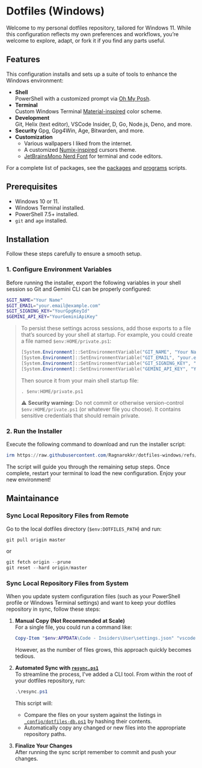 # Dotfiles (Windows)

Welcome to my personal dotfiles repository, tailored for Windows 11. While this configuration reflects my own preferences and workflows, you’re welcome to explore, adapt, or fork it if you find any parts useful.

## Features

This configuration installs and sets up a suite of tools to enhance the Windows environment:

- **Shell**  
  PowerShell with a customized prompt via [Oh My Posh](https://ohmyposh.dev/).
- **Terminal**  
  Custom Windows Terminal [Material-inspired](https://github.com/mbadolato/iTerm2-Color-Schemes/blob/master/windowsterminal/MaterialDark.json) color scheme.
- **Development**  
  Git, Helix (text editor), VSCode Insider, D, Go, Node.js, Deno, and more.
- **Security**
  Gpg, Gpg4Win, Age, Bitwarden, and more.
- **Customization**
  - Various wallpapers I liked from the internet.
  - A customized [Numix-inspired](https://www.deviantart.com/cworldmaster/art/coolCursorCombov2-930861793) cursors theme.
  - [JetBrainsMono Nerd Font](https://github.com/ryanoasis/nerd-fonts/releases/download/v3.4.0/JetBrainsMono.zip) for terminal and code editors.

For a complete list of packages, see the [packages](_config/winget-packages.json) and [programs](_config/program-installers.json) scripts.

## Prerequisites

- Windows 10 or 11.
- Windows Terminal installed.
- PowerShell 7.5+ installed.
- `git` and `age` installed.

## Installation

Follow these steps carefully to ensure a smooth setup.

### 1. Configure Environment Variables

Before running the installer, export the following variables in your shell session so Git and Gemini CLI can be properly configured:

```powershell
$GIT_NAME="Your Name"
$GIT_EMAIL="your.email@example.com"
$GIT_SIGNING_KEY="YourGpgKeyId"
$GEMINI_API_KEY="YourGeminiApiKey"
```

> To persist these settings across sessions, add those exports to a file that’s sourced by your shell at startup. For example, you could create a file named `$env:HOME/private.ps1`:
>
> ```powershell
> [System.Environment]::SetEnvironmentVariable("GIT_NAME", "Your Name", [System.EnvironmentVariableTarget]::User)
> [System.Environment]::SetEnvironmentVariable("GIT_EMAIL", "your.email@example.com", [System.EnvironmentVariableTarget]::User)
> [System.Environment]::SetEnvironmentVariable("GIT_SIGNING_KEY", "YourGpgKeyId", [System.EnvironmentVariableTarget]::User)
> [System.Environment]::SetEnvironmentVariable("GEMINI_API_KEY", "YourGeminiApiKey", [System.EnvironmentVariableTarget]::User)
> ```
>
> Then source it from your main shell startup file:
>
> ```shell
> . $env:HOME/private.ps1
> ```
>
> ⚠️ **Security warning:** Do not commit or otherwise version-control `$env:HOME/private.ps1` (or whatever file you choose). It contains sensitive credentials that should remain private.

### 2. Run the Installer

Execute the following command to download and run the installer script:

```powershell
irm https://raw.githubusercontent.com/Ragnarokkr/dotfiles-windows/refs/heads/master/install.ps1 | iex
```

The script will guide you through the remaining setup steps. Once complete, restart your terminal to load the new configuration. Enjoy your new environment!

## Maintainance

### Sync Local Repository Files from Remote

Go to the local dotfiles directory (`$env:DOTFILES_PATH`) and run:

```powershell
git pull origin master
```

or

```powershell
git fetch origin --prune
git reset --hard origin/master
```

### Sync Local Repository Files from System

When you update system configuration files (such as your PowerShell profile or Windows Terminal settings) and want to keep your dotfiles repository in sync, follow these steps:

1. **Manual Copy (Not Recommended at Scale)**  
   For a single file, you could run a command like:

   ```powershell
   Copy-Item "$env:APPDATA\Code - Insiders\User\settings.json" "vscode\settings.json"
   ```

   However, as the number of files grows, this approach quickly becomes tedious.

2. **Automated Sync with [`resync.ps1`](resync.ps1)**  
   To streamline the process, I've added a CLI tool. From within the root of your dotfiles repository, run:

   ```powershell
   .\resync.ps1
   ```

   This script will:
   - Compare the files on your system against the listings in [`_config/dotfiles-db.ps1`](_config/dotfiles-db.ps1) by hashing their contents.
   - Automatically copy any changed or new files into the appropriate repository paths.

3. **Finalize Your Changes**  
   After running the sync script remember to commit and push your changes.
